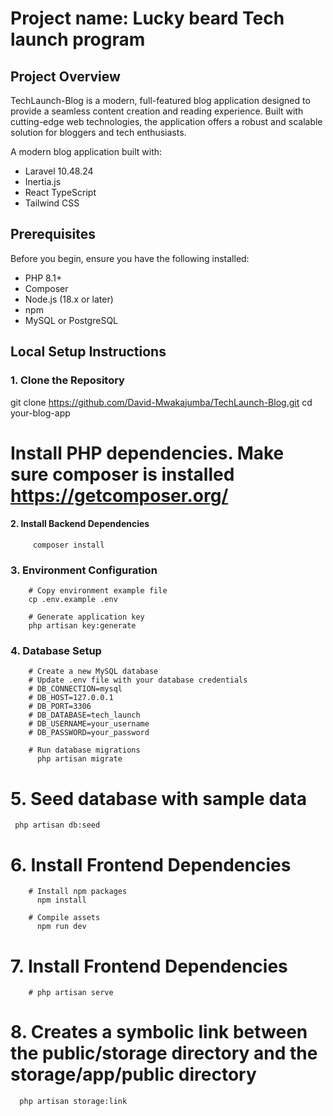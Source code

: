 # Project name: Lucky beard Tech launch program

## Project Overview

TechLaunch-Blog is a modern, full-featured blog application designed to provide a seamless content creation and reading experience. Built with cutting-edge web technologies, the application offers a robust and scalable solution for bloggers and tech enthusiasts.

A modern blog application built with:

-   Laravel 10.48.24
-   Inertia.js
-   React TypeScript
-   Tailwind CSS

## Prerequisites

Before you begin, ensure you have the following installed:

-   PHP 8.1+
-   Composer
-   Node.js (18.x or later)
-   npm
-   MySQL or PostgreSQL

## Local Setup Instructions

### 1. Clone the Repository

git clone https://github.com/David-Mwakajumba/TechLaunch-Blog.git
cd your-blog-app

# Install PHP dependencies. Make sure composer is installed https://getcomposer.org/

#### 2. Install Backend Dependencies

         composer install

### 3. Environment Configuration

        # Copy environment example file
        cp .env.example .env

        # Generate application key
        php artisan key:generate

### 4. Database Setup

        # Create a new MySQL database
        # Update .env file with your database credentials
        # DB_CONNECTION=mysql
        # DB_HOST=127.0.0.1
        # DB_PORT=3306
        # DB_DATABASE=tech_launch
        # DB_USERNAME=your_username
        # DB_PASSWORD=your_password

        # Run database migrations
          php artisan migrate

# 5. Seed database with sample data

     php artisan db:seed

# 6. Install Frontend Dependencies

        # Install npm packages
          npm install

        # Compile assets
          npm run dev

# 7. Install Frontend Dependencies

        # php artisan serve

# 8. Creates a symbolic link between the public/storage directory and the storage/app/public directory

      php artisan storage:link
